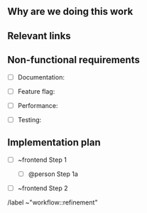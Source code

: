 <!--
Implementation issues are used break-up a large piece of work into small, discrete tasks that can
move independently through the build workflow steps. They're typically used to populate a Feature
Epic. Once created, an implementation issue is usually refined in order to populate and review the
implementation plan and weight.
Example workflow: https://about.gitlab.com/handbook/engineering/development/threat-management/planning/diagram.html#plan
-->

## Why are we doing this work
<!--
A brief explanation of the why, not the what or how. Assume the reader doesn't know the
background and won't have time to dig-up information from comment threads.
-->


## Relevant links
<!--
Information that the developer might need to refer to when implementing the issue.

- [Design Issue](https://gitlab.com/gitlab-org/gitlab/-/issues/<id>)
  - [Design 1](https://gitlab.com/gitlab-org/gitlab/-/issues/<id>/designs/<image>.png)
  - [Design 2](https://gitlab.com/gitlab-org/gitlab/-/issues/<id>/designs/<image>.png)
- [Similar implementation](https://gitlab.com/gitlab-org/gitlab/-/merge_requests/<id>)
-->


## Non-functional requirements
<!--
Add details for required items and delete others.
-->

- [ ] Documentation:
- [ ] Feature flag:
- [ ] Performance:
- [ ] Testing:


## Implementation plan
<!--
Steps and the parts of the code that will need to get updated. The plan can also
call-out responsibilities for other team members or teams.
-->

- [ ] ~frontend Step 1
  - [ ] @person Step 1a
- [ ] ~frontend Step 2


<!--
Workflow and other relevant labels

~"group::" ~"Category:" ~"GitLab Ultimate"
-->
/label ~"workflow::refinement"

<!--
Other settings you might want to include when creating the issue.

/milestone %"Next 1-3 releases"
/assign @
/epic &
-->
